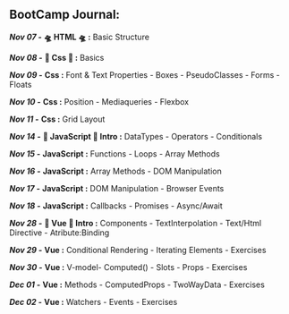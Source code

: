 

##  BootCamp Journal:
***Nov 07 -***   **🛸 HTML 🛸 :**  Basic Structure 

***Nov 08 -***   **🎨 Css 🎨 :**  Basics 

***Nov 09 -***    **Css :** Font & Text Properties - Boxes - PseudoClasses - Forms - Floats 

***Nov 10 -***    **Css :** Position - Mediaqueries - Flexbox 

***Nov 11 -***    **Css :**  Grid Layout 

***Nov 14 -***    **🐯 JavaScript 🐯 Intro :**  DataTypes - Operators - Conditionals 

***Nov 15 -***    **JavaScript :**  Functions - Loops - Array Methods 

***Nov 16 -***    **JavaScript :**  Array Methods - DOM Manipulation

***Nov 17 -***    **JavaScript :**  DOM Manipulation - Browser Events

***Nov 18 -***    **JavaScript :**  Callbacks - Promises - Async/Await

***Nov 28 -***    **🎠 Vue 🎠 Intro :**   Components - TextInterpolation - Text/Html Directive - Atribute:Binding
 
***Nov 29 -***    **Vue :** Conditional Rendering - Iterating Elements - Exercises

***Nov 30 -***    **Vue :**  V-model- Computed() - Slots - Props - Exercises

***Dec 01 -***    **Vue :**  Methods - ComputedProps - TwoWayData - Exercises

***Dec 02 -***    **Vue :**  Watchers - Events - Exercises





